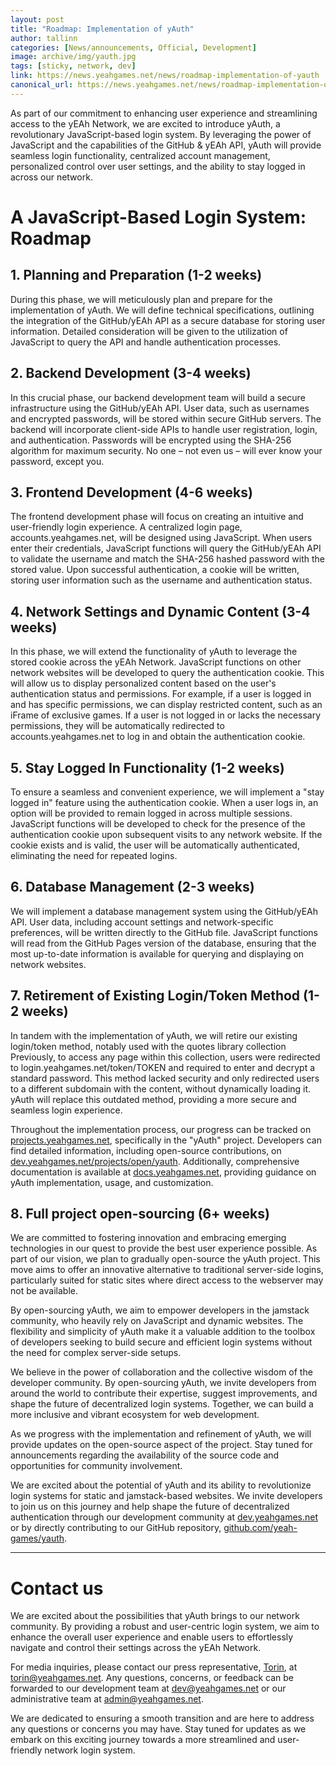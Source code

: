 ```yaml
---
layout: post
title: "Roadmap: Implementation of yAuth"
author: tallinn
categories: [News/announcements, Official, Development]
image: archive/img/yauth.jpg
tags: [sticky, network, dev]
link: https://news.yeahgames.net/news/roadmap-implementation-of-yauth
canonical_url: https://news.yeahgames.net/news/roadmap-implementation-of-yauth
---
```


As part of our commitment to enhancing user experience and streamlining access to the yEAh Network, we are excited to introduce yAuth, a revolutionary JavaScript-based login system. By leveraging the power of JavaScript and the capabilities of the GitHub & yEAh API, yAuth will provide seamless login functionality, centralized account management, personalized control over user settings, and the ability to stay logged in across our network.

# A JavaScript-Based Login System: Roadmap

## 1\. Planning and Preparation (1-2 weeks)

During this phase, we will meticulously plan and prepare for the implementation of yAuth. We will define technical specifications, outlining the integration of the GitHub/yEAh API as a secure database for storing user information. Detailed consideration will be given to the utilization of JavaScript to query the API and handle authentication processes.

## 2\. Backend Development (3-4 weeks)

In this crucial phase, our backend development team will build a secure infrastructure using the GitHub/yEAh API. User data, such as usernames and encrypted passwords, will be stored within secure GitHub servers. The backend will incorporate client-side APIs to handle user registration, login, and authentication. Passwords will be encrypted using the SHA-256 algorithm for maximum security. No one – not even us – will ever know your password, except you.

## 3\. Frontend Development (4-6 weeks)

The frontend development phase will focus on creating an intuitive and user-friendly login experience. A centralized login page, accounts.yeahgames.net, will be designed using JavaScript. When users enter their credentials, JavaScript functions will query the GitHub/yEAh API to validate the username and match the SHA-256 hashed password with the stored value. Upon successful authentication, a cookie will be written, storing user information such as the username and authentication status.

## 4\. Network Settings and Dynamic Content (3-4 weeks)

In this phase, we will extend the functionality of yAuth to leverage the stored cookie across the yEAh Network. JavaScript functions on other network websites will be developed to query the authentication cookie. This will allow us to display personalized content based on the user's authentication status and permissions. For example, if a user is logged in and has specific permissions, we can display restricted content, such as an iFrame of exclusive games. If a user is not logged in or lacks the necessary permissions, they will be automatically redirected to accounts.yeahgames.net to log in and obtain the authentication cookie.

## 5\. Stay Logged In Functionality (1-2 weeks)

To ensure a seamless and convenient experience, we will implement a "stay logged in" feature using the authentication cookie. When a user logs in, an option will be provided to remain logged in across multiple sessions. JavaScript functions will be developed to check for the presence of the authentication cookie upon subsequent visits to any network website. If the cookie exists and is valid, the user will be automatically authenticated, eliminating the need for repeated logins.

## 6\. Database Management (2-3 weeks)

We will implement a database management system using the GitHub/yEAh API. User data, including account settings and network-specific preferences, will be written directly to the GitHub file. JavaScript functions will read from the GitHub Pages version of the database, ensuring that the most up-to-date information is available for querying and displaying on network websites.

## 7\. Retirement of Existing Login/Token Method (1-2 weeks)

In tandem with the implementation of yAuth, we will retire our existing login/token method, notably used with the quotes library collection Previously, to access any page within this collection, users were redirected to login.yeahgames.net/token/TOKEN and required to enter and decrypt a standard password. This method lacked security and only redirected users to a different subdomain with the content, without dynamically loading it. yAuth will replace this outdated method, providing a more secure and seamless login experience.

Throughout the implementation process, our progress can be tracked on [projects.yeahgames.net](https://projects.yeahgames.net), specifically in the "yAuth" project. Developers can find detailed information, including open-source contributions, on [dev.yeahgames.net/projects/open/yauth](dev.yeahgames.net/projects/open/yauth). Additionally, comprehensive documentation is available at [docs.yeahgames.net](https://docs.yeahgames.net), providing guidance on yAuth implementation, usage, and customization.

## 8. Full project open-sourcing (6+ weeks)

We are committed to fostering innovation and embracing emerging technologies in our quest to provide the best user experience possible. As part of our vision, we plan to gradually open-source the yAuth project. This move aims to offer an innovative alternative to traditional server-side logins, particularly suited for static sites where direct access to the webserver may not be available.

By open-sourcing yAuth, we aim to empower developers in the jamstack community, who heavily rely on JavaScript and dynamic websites. The flexibility and simplicity of yAuth make it a valuable addition to the toolbox of developers seeking to build secure and efficient login systems without the need for complex server-side setups.

We believe in the power of collaboration and the collective wisdom of the developer community. By open-sourcing yAuth, we invite developers from around the world to contribute their expertise, suggest improvements, and shape the future of decentralized login systems. Together, we can build a more inclusive and vibrant ecosystem for web development.

As we progress with the implementation and refinement of yAuth, we will provide updates on the open-source aspect of the project. Stay tuned for announcements regarding the availability of the source code and opportunities for community involvement.

We are excited about the potential of yAuth and its ability to revolutionize login systems for static and jamstack-based websites. We invite developers to join us on this journey and help shape the future of decentralized authentication through our development community at [dev.yeahgames.net](https://dev.yeahgames.net) or by directly contributing to our GitHub repository, [github.com/yeah-games/yauth](https://github.com/yeah-games/yauth).

<hr>

# Contact us

We are excited about the possibilities that yAuth brings to our network community. By providing a robust and user-centric login system, we aim to enhance the overall user experience and enable users to effortlessly navigate and control their settings across the yEAh Network.

For media inquiries, please contact our press representative, [Torin](https://members.yeahgames.net/@nnillat), at [torin@yeahgames.net](mailto:torin@yeahgames.net). Any questions, concerns, or feedback can be forwarded to our development team at [dev@yeahgames.net](mailto:dev@yeahgames.net) or our administrative team at [admin@yeahgames.net](mailto:admin@yeahgames.net).

We are dedicated to ensuring a smooth transition and are here to address any questions or concerns you may have. Stay tuned for updates as we embark on this exciting journey towards a more streamlined and user-friendly network login system.

